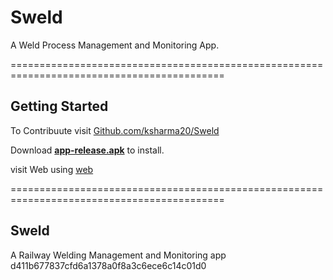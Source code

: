 # Sweld
A Weld Process Management and Monitoring App.

===========================================================================================
## Getting Started

To Contribuute 
visit [Github.com/ksharma20/Sweld](https://www.github.com/ksharma20/Sweld/)

Download [**app-release.apk**](/build/app/outputs/flutter-apk/app-release.apk) to install.

visit Web using [web](/web)


===========================================================================================
## Sweld
A Railway Welding Management and Monitoring app
  d411b677837cfd6a1378a0f8a3c6ece6c14c01d0

